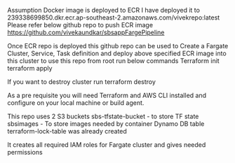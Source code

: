 Assumption
Docker image is deployed to ECR
I have deployed it to
239338699850.dkr.ecr.ap-southeast-2.amazonaws.com/vivekrepo:latest
Please refer below github repo to push ECR image
https://github.com/vivekaundkar/sbsappFargePipeline 

Once ECR repo is deployed this github repo can be used to
Create a Fargate Cluster, Service, Task definition and deploy above specified ECR image into this cluster
to use this repo from root run below commands
Terraform init
terraform apply

If you want to destroy cluster run
terraform destroy

As a pre requisite you will need Terraform and AWS CLI installed and configure on your local machine or build agent.

This repo uses 2 S3 buckets
sbs-tfstate-bucket - to store TF state
sbsimages - To store images needed by container
Dynamo DB table terraform-lock-table was already created


It creates all required IAM roles for Fargate cluster and gives needed permissions
